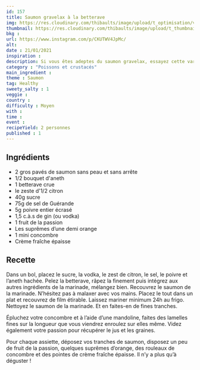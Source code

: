 ```yaml
---
id: 157
title: Saumon gravelax à la betterave
img: https://res.cloudinary.com/thibaults/image/upload/t_optimisation/v1611425080/Recipes/20210121_saumon_gravelax_betterave.jpg
thumbnail: https://res.cloudinary.com/thibaults/image/upload/t_thumbnail_josie/v1611425080/Recipes/20210121_saumon_gravelax_betterave.jpg
bkg : 
url: https://www.instagram.com/p/CKUTWV4JpMc/
alt: 
date : 21/01/2021
inspiration : 
description: Si vous êtes adeptes du saumon gravelax, essayez cette variante à la betterave, c'est un délice !
category : "Poissons et crustacés"
main_ingredient : 
theme : Saumon
tag: Healthy
sweety_salty : 1
veggie : 
country : 
difficulty : Moyen
with : 
time : 
event :
recipeYield: 2 personnes
published : 1
---
```


## Ingrédients
 - 2 gros pavés de saumon sans peau et sans arrête
 - 1/2 bouquet d'aneth
 - 1 betterave crue
 - le zeste d'1/2 citron
 - 40g sucre
 - 75g de sel de Guérande
 - 5g poivre entier écrasé
 - 1,5 c.à.s de gin (ou vodka)
 - 1 fruit de la passion
 - Les suprêmes d’une demi orange
 - 1 mini concombre
 - Crème fraîche épaisse

## Recette
Dans un bol, placez le sucre, la vodka, le zest de citron, le sel, le poivre et l’aneth hachée. Pelez la betterave, râpez la finement puis intégrez aux autres ingrédients de la marinade, mélangez bien. Recouvrez le saumon de la marinade. N’hésitez pas à malaxer avec vos mains. Placez le tout dans un plat et recouvrez de film étirable. Laissez mariner minimum 24h au frigo. Nettoyez le saumon de la marinade. Et en faites-en de fines tranches.

Épluchez votre concombre et à l’aide d’une mandoline, faites des lamelles fines sur la longueur que vous viendrez enroulez sur elles même. Videz également votre passion pour récupérer le jus et les graines.

Pour chaque assiette, déposez vos tranches de saumon, disposez un peu de fruit de la passion, quelques suprêmes d’orange, des rouleaux de concombre et des pointes de crème fraîche épaisse. Il n’y a plus qu’à déguster !
